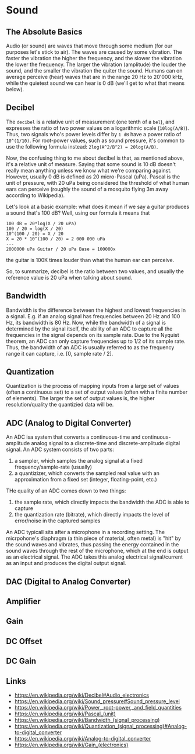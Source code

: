 # Sound

## The Absolute Basics
Audio (or sound) are waves that move through some medium (for our purposes let's stick to air). The waves are caused by some vibration. The faster the vibration the higher the frequency, and the slower the vibration the lower the frequency.
The larger the vibration (amplitude) the louder the sound, and the smaller the vibration the quiter the sound. Humans can on average perceive (hear) waves that are in the range 20 Hz to 20'000 kHz, while the quietest sound we can hear is 0 dB (we'll get to what that means below).

## Decibel
The `decibel` is a relative unit of measurement (one tenth of a `bel`), and expresses the ratio of two power values on a logarithmic scale (`10log(A/B)`). Thus, two signals who's power levels differ by `1 dB` have a power ratio of `10^(1/10)`.
For root-power values, such as sound pressure, it's common to use the following formula instead: `2log(A^2/B^2) = 20log(A/B)`.

Now, the confusing thing to me about decibel is that, as mentioned above, it's a relative unit of measure. Saying that some sound is 10 dB doesn't really mean anything unless we know what we're comparing against. However, usually 0 dB is defined as 20 micro-Pascal (uPa). Pascal is the unit of pressure, with 20 uPa being considered the threshold of what human ears can perceive (roughly the sound of a mosquito flying 3m away according to Wikipedia).

Let's look at a basic example: what does it mean if we say a guitar produces a sound that's 100 dB? Well, using our formula it means that
```
100 dB = 20*log(X / 20 uPa)
100 / 20 = log(X / 20)
10^(100 / 20) = X / 20
X = 20 * 10^(100 / 20) = 2 000 000 uPa
---
2000000 uPa Guitar / 20 uPa Base = 100000x
```
the guitar is 100K times louder than what the human ear can perceive.

So, to summarize, decibel is the ratio between two values, and usually the reference value is 20 uPa when talking about sound.

## Bandwidth
Bandwidth is the difference between the highest and lowest frequencies in a signal. E.g. if an analog signal has frequencies between 20 Hz and 100 Hz, its bandwidth is 80 Hz. Now, while the bandwidth of a signal is determined by the signal itself, the ability of an ADC to capture all the frequencies in the signal depends on its sample rate. Due to the Nyquist theorem, an ADC can only capture frequencies up to 1/2 of its sample rate. Thus, the bandwidth of an ADC is usually referred to as the frequency range it can capture, i.e. [0, sample rate / 2].

## Quantization
Quantization is the process of mapping inputs from a large set of values (often a continuous set) to a set of output values (often with a finite number of elements). The larger the set of output values is, the higher resolution/quality the quantizied data will be.

## ADC (Analog to Digital Converter)
An ADC isa system that converts a continuous-time and continuous-amplitude analog signal to a discrete-time and discrete-amplitude digital signal. An ADC system consists of two parts:
1) a sampler, which samples the analog signal at a fixed frequency/sample-rate (usually)
2) a quantizizer, which converts the sampled real value with an approximation from a fixed set (integer, floating-point, etc.)

THe quality of an ADC comes down to two things:
1) the sample rate, which directly impacts the bandwidth the ADC is able to capture
2) the quantization rate (bitrate), which directly impacts the level of error/noise in the captured samples

An ADC typicall sits after a microphone in a recording setting. The micrpohone's diaphragm (a thin piece of material, often metal) is "hit" by the sound waves and vibrates, thus passing the energy contained in the sound waves through the rest of the microphone, which at the end is output as an electrical signal. The ADC takes this analog electrical signal/current as an input and produces the digital output signal.

## DAC (Digital to Analog Converter)


## Amplifier


## Gain


## DC Offset


## DC Gain


## Links
- https://en.wikipedia.org/wiki/Decibel#Audio_electronics
- https://en.wikipedia.org/wiki/Sound_pressure#Sound_pressure_level
- https://en.wikipedia.org/wiki/Power,_root-power,_and_field_quantities
- https://en.wikipedia.org/wiki/Pascal_(unit)
- https://en.wikipedia.org/wiki/Bandwidth_(signal_processing)
- https://en.wikipedia.org/wiki/Quantization_(signal_processing)#Analog-to-digital_converter
- https://en.wikipedia.org/wiki/Analog-to-digital_converter
- https://en.wikipedia.org/wiki/Gain_(electronics)